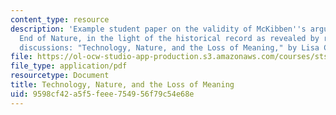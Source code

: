```yaml
---
content_type: resource
description: 'Example student paper on the validity of McKibben''s argument in The
  End of Nature, in the light of the historical record as revealed by readings and
  discussions: "Technology, Nature, and the Loss of Meaning," by Lisa Crystal.'
file: https://ol-ocw-studio-app-production.s3.amazonaws.com/courses/sts-464-technology-and-the-literary-imagination-spring-2008/9598cf42a5f5feee754956f79c54e68e_crystal_final.pdf
file_type: application/pdf
resourcetype: Document
title: Technology, Nature, and the Loss of Meaning
uid: 9598cf42-a5f5-feee-7549-56f79c54e68e
---
```

